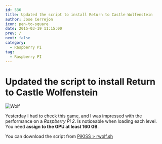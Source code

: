 ```yaml
---
id: 536
title: Updated the script to install Return to Castle Wolfenstein
author: Jose Cerrejon
icon: pen-to-square
date: 2015-03-19 11:15:00
prev: /
next: false
category:
  - Raspberry PI
tag:
  - Raspberry PI
---
```


# Updated the script to install Return to Castle Wolfenstein

![Wolf](/images/2014/06/return%20castle%20wolf.jpg)

Yesterday I had to check this game, and I was impressed with the performance on a *Raspberry Pi 2*. Is noticeable when loading each level. You need **assign to the GPU at least 160 GB**.

You can download the script from [PiKISS > rwolf.sh](https://github.com/jmcerrejon/PiKISS/raw/d75c2f59233d93f6f10ce59fd9eb432d06863bba/scripts/games/rwolf.sh)
